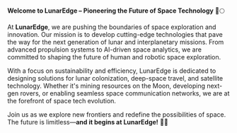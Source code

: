 **Welcome to LunarEdge – Pioneering the Future of Space Technology** 🚀🌕  

At **LunarEdge**, we are pushing the boundaries of space exploration and innovation. Our mission is to develop cutting-edge technologies that pave the way for the next generation of lunar and interplanetary missions. From advanced propulsion systems to AI-driven space analytics, we are committed to shaping the future of human and robotic space exploration.  

With a focus on sustainability and efficiency, LunarEdge is dedicated to designing solutions for lunar colonization, deep-space travel, and satellite technology. Whether it's mining resources on the Moon, developing next-gen rovers, or enabling seamless space communication networks, we are at the forefront of space tech evolution.  

Join us as we explore new frontiers and redefine the possibilities of space. The future is limitless—**and it begins at LunarEdge!** 🌌✨  
